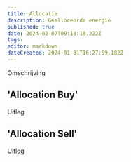 ```yaml
---
title: Allocatie
description: Gealloceerde energie
published: true
date: 2024-02-07T09:18:18.222Z
tags: 
editor: markdown
dateCreated: 2024-01-31T16:27:59.182Z
---
```


Omschrijving

## 'Allocation Buy'

Uitleg

## 'Allocation Sell'

Uitleg